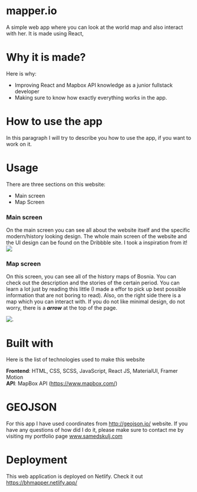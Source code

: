 # mapper.io
A simple web app where you can look at the world map and also interact with her. It is made using React, 

# Why it is made?

Here is why: 
* Improving React and Mapbox API knowledge as a junior fullstack developer
* Making sure to know how exactly everything works in the app.

# How to use the app
In this paragraph I will try to describe you how to use the app, if you want to work on it.

# Usage
There are three sections on this website:
* Main screen
* Map Screen

### Main screen 

On the main screen you can see all about the website itself and the specific modern/history looking design. The whole main screen of the website and the UI design can be found on the Dribbble site. I took a inspiration from it!
![](https://media.giphy.com/media/TPAF0BWJG1TOY7NDBK/giphy.gif)


### Map screen
On this screen, you can see all of the history maps of Bosnia. You can check out the description and the stories of the certain period. You can learn a lot just by reading this little (I made a effor to pick up best possible information that are not boring to read). Also, on the right side there is a map which you can interact with. If you do not like minimal design, do not worry, there is a ***arrow*** at the top of the page.

![.](https://media.giphy.com/media/H8fUFJ0alEmxVe63bB/giphy.gif)

# Built with

Here is the list of technologies used to make this website

**Frontend**: HTML, CSS, SCSS, JavaScript, React JS, MaterialUI, Framer Motion <br/>
**API**: MapBox API (https://www.mapbox.com/)


# GEOJSON 
For this app I have used coordinates from http://geojson.io/ website. If you have any questions of how did I do it, please make sure to contact me by visiting my portfolio page www.samedskulj.com

# Deployment

This web application is deployed on Netlify. Check it out https://bhmapper.netlify.app/
